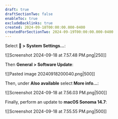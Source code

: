 ```yaml
---
draft: true
draftSectionTwo: false
enableToc: true
excludeBacklinks: true
created: 2024-09-18T00:00:00.000-0400
createdForSectionTwo: 2024-09-19T00:00:00.000-0400
---
```


Select ** > System Settings...**:

![[Screenshot 2024-09-18 at 7.57.48 PM.png|250]]

Then **General > Software Update**:

![[Pasted image 20240918200040.png|500]]

Then, under **Also available** select **More info...**:

![[Screenshot 2024-09-18 at 7.56.03 PM.png|500]]

Finally, perform an update to **macOS Sonoma 14.7**:

![[Screenshot 2024-09-18 at 7.55.55 PM.png|500]]